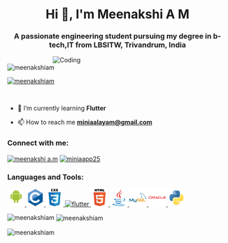 
<h1 align="center">Hi 👋, I'm Meenakshi A M</h1>
<h3 align="center">A passionate engineering student pursuing my degree in b-tech,IT from LBSITW, Trivandrum, India</h3>
<img align="right" alt="Coding" width="400" src="[https://cdn.dribbble.com/users/116207...](https://i.pinimg.com/originals/e7/26/c7/e726c74ac081eed50feee1433d12c998.gif)">

<p align="left"> <img src="https://komarev.com/ghpvc/?username=meenakshiam&label=Profile%20views&color=0e75b6&style=flat" alt="meenakshiam" /> </p>

<p align="left"> <a href="https://github.com/ryo-ma/github-profile-trophy"><img src="https://github-profile-trophy.vercel.app/?username=meenakshiam" alt="meenakshiam" /></a> </p>

<p align="left"> <a href="https://twitter.com/" target="blank"><img src="https://img.shields.io/twitter/follow/?logo=twitter&style=for-the-badge" alt="" /></a> </p>

- 🌱 I’m currently learning **Flutter**

- 📫 How to reach me **miniaalayam@gmail.com**

<h3 align="left">Connect with me:</h3>
<p align="left">
<a href="https://linkedin.com/in/meenakshi a.m" target="blank"><img align="center" src="https://raw.githubusercontent.com/rahuldkjain/github-profile-readme-generator/master/src/images/icons/Social/linked-in-alt.svg" alt="meenakshi a.m" height="30" width="40" /></a>
<a href="https://auth.geeksforgeeks.org/user/miniaapp25" target="blank"><img align="center" src="https://raw.githubusercontent.com/rahuldkjain/github-profile-readme-generator/master/src/images/icons/Social/geeks-for-geeks.svg" alt="miniaapp25" height="30" width="40" /></a>
</p>

<h3 align="left">Languages and Tools:</h3>
<p align="left"> <a href="https://developer.android.com" target="_blank" rel="noreferrer"> <img src="https://raw.githubusercontent.com/devicons/devicon/master/icons/android/android-original-wordmark.svg" alt="android" width="40" height="40"/> </a> <a href="https://www.cprogramming.com/" target="_blank" rel="noreferrer"> <img src="https://raw.githubusercontent.com/devicons/devicon/master/icons/c/c-original.svg" alt="c" width="40" height="40"/> </a> <a href="https://www.w3schools.com/css/" target="_blank" rel="noreferrer"> <img src="https://raw.githubusercontent.com/devicons/devicon/master/icons/css3/css3-original-wordmark.svg" alt="css3" width="40" height="40"/> </a> <a href="https://flutter.dev" target="_blank" rel="noreferrer"> <img src="https://www.vectorlogo.zone/logos/flutterio/flutterio-icon.svg" alt="flutter" width="40" height="40"/> </a> <a href="https://www.w3.org/html/" target="_blank" rel="noreferrer"> <img src="https://raw.githubusercontent.com/devicons/devicon/master/icons/html5/html5-original-wordmark.svg" alt="html5" width="40" height="40"/> </a> <a href="https://www.java.com" target="_blank" rel="noreferrer"> <img src="https://raw.githubusercontent.com/devicons/devicon/master/icons/java/java-original.svg" alt="java" width="40" height="40"/> </a> <a href="https://www.mysql.com/" target="_blank" rel="noreferrer"> <img src="https://raw.githubusercontent.com/devicons/devicon/master/icons/mysql/mysql-original-wordmark.svg" alt="mysql" width="40" height="40"/> </a> <a href="https://www.oracle.com/" target="_blank" rel="noreferrer"> <img src="https://raw.githubusercontent.com/devicons/devicon/master/icons/oracle/oracle-original.svg" alt="oracle" width="40" height="40"/> </a> <a href="https://www.python.org" target="_blank" rel="noreferrer"> <img src="https://raw.githubusercontent.com/devicons/devicon/master/icons/python/python-original.svg" alt="python" width="40" height="40"/> </a> </p>

<p><img align="left" src="https://github-readme-stats.vercel.app/api/top-langs?username=meenakshiam&show_icons=true&locale=en&layout=compact" alt="meenakshiam" /></p>

<p>&nbsp;<img align="center" src="https://github-readme-stats.vercel.app/api?username=meenakshiam&show_icons=true&locale=en" alt="meenakshiam" /></p>

<p><img align="center" src="https://github-readme-streak-stats.herokuapp.com/?user=meenakshiam&" alt="meenakshiam" /></p>
